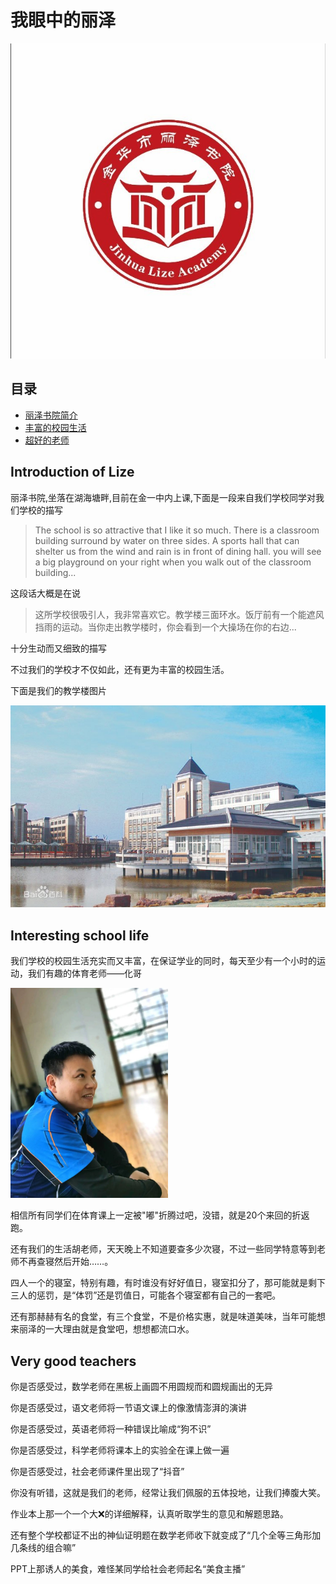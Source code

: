 # 我眼中的丽泽

![](./xiaohui.jpeg)

## 目录

- [丽泽书院简介](#introduction-of-lize)
- [丰富的校园生活](#interesting-school-life)
- [超好的老师](#very-good-teachers)


<div STYLE="page-break-after: always;"></div>

## Introduction of Lize

丽泽书院,坐落在湖海塘畔,目前在金一中内上课,下面是一段来自我们学校同学对我们学校的描写

> The school is so attractive that I like it so much. There is a classroom building surround by water on three sides. A sports hall that can shelter us from the wind and rain is in front of dining hall. you will see a big playground on your right when you walk out of the classroom building...

这段话大概是在说

> 这所学校很吸引人，我非常喜欢它。教学楼三面环水。饭厅前有一个能遮风挡雨的运动。当你走出教学楼时，你会看到一个大操场在你的右边...

十分生动而又细致的描写

不过我们的学校才不仅如此，还有更为丰富的校园生活。

下面是我们的教学楼图片

![](./jiaoxuelou.jpg)

<div STYLE="page-break-after: always;"></div>

## Interesting school life

我们学校的校园生活充实而又丰富，在保证学业的同时，每天至少有一个小时的运动，我们有趣的体育老师——化哥

<img src="./tiyulaoshi.jpeg" width="50%" height="60%">

相信所有同学们在体育课上一定被"嘟"折腾过吧，没错，就是20个来回的折返跑。

还有我们的生活胡老师，天天晚上不知道要查多少次寝，不过一些同学特意等到老师不再查寝然后开始……。

四人一个的寝室，特别有趣，有时谁没有好好值日，寝室扣分了，那可能就是剩下三人的惩罚，是“体罚”还是罚值日，可能各个寝室都有自己的一套吧。

还有那赫赫有名的食堂，有三个食堂，不是价格实惠，就是味道美味，当年可能想来丽泽的一大理由就是食堂吧，想想都流口水。

<div STYLE="page-break-after: always;"></div>

## Very good teachers

你是否感受过，数学老师在黑板上画圆不用圆规而和圆规画出的无异

你是否感受过，语文老师将一节语文课上的像激情澎湃的演讲

你是否感受过，英语老师将一种错误比喻成“狗不识”

你是否感受过，科学老师将课本上的实验全在课上做一遍

你是否感受过，社会老师课件里出现了“抖音”

你没有听错，这就是我们的老师，经常让我们佩服的五体投地，让我们捧腹大笑。

作业本上那一个一个大❌的详细解释，认真听取学生的意见和解题思路。

还有整个学校都证不出的神仙证明题在数学老师收下就变成了“几个全等三角形加几条线的组合嘛”

PPT上那诱人的美食，难怪某同学给社会老师起名“美食主播” 

